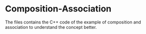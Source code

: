 # Composition-Association
The files contains the C++ code of the example of composition and association to understand the concept better.

